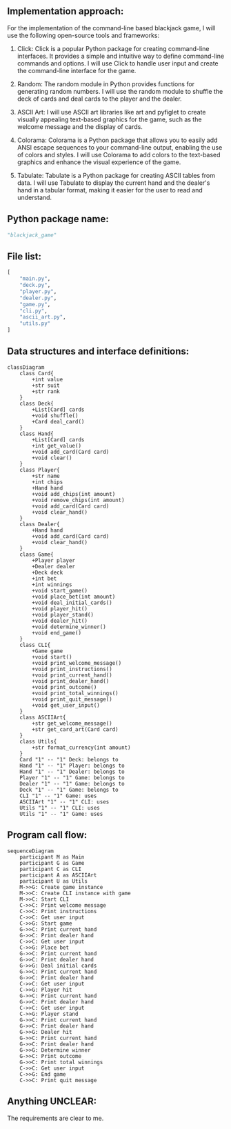 ## Implementation approach:
For the implementation of the command-line based blackjack game, I will use the following open-source tools and frameworks:

1. Click: Click is a popular Python package for creating command-line interfaces. It provides a simple and intuitive way to define command-line commands and options. I will use Click to handle user input and create the command-line interface for the game.

2. Random: The random module in Python provides functions for generating random numbers. I will use the random module to shuffle the deck of cards and deal cards to the player and the dealer.

3. ASCII Art: I will use ASCII art libraries like art and pyfiglet to create visually appealing text-based graphics for the game, such as the welcome message and the display of cards.

4. Colorama: Colorama is a Python package that allows you to easily add ANSI escape sequences to your command-line output, enabling the use of colors and styles. I will use Colorama to add colors to the text-based graphics and enhance the visual experience of the game.

5. Tabulate: Tabulate is a Python package for creating ASCII tables from data. I will use Tabulate to display the current hand and the dealer's hand in a tabular format, making it easier for the user to read and understand.

## Python package name:
```python
"blackjack_game"
```

## File list:
```python
[
    "main.py",
    "deck.py",
    "player.py",
    "dealer.py",
    "game.py",
    "cli.py",
    "ascii_art.py",
    "utils.py"
]
```

## Data structures and interface definitions:
```mermaid
classDiagram
    class Card{
        +int value
        +str suit
        +str rank
    }
    class Deck{
        +List[Card] cards
        +void shuffle()
        +Card deal_card()
    }
    class Hand{
        +List[Card] cards
        +int get_value()
        +void add_card(Card card)
        +void clear()
    }
    class Player{
        +str name
        +int chips
        +Hand hand
        +void add_chips(int amount)
        +void remove_chips(int amount)
        +void add_card(Card card)
        +void clear_hand()
    }
    class Dealer{
        +Hand hand
        +void add_card(Card card)
        +void clear_hand()
    }
    class Game{
        +Player player
        +Dealer dealer
        +Deck deck
        +int bet
        +int winnings
        +void start_game()
        +void place_bet(int amount)
        +void deal_initial_cards()
        +void player_hit()
        +void player_stand()
        +void dealer_hit()
        +void determine_winner()
        +void end_game()
    }
    class CLI{
        +Game game
        +void start()
        +void print_welcome_message()
        +void print_instructions()
        +void print_current_hand()
        +void print_dealer_hand()
        +void print_outcome()
        +void print_total_winnings()
        +void print_quit_message()
        +void get_user_input()
    }
    class ASCIIArt{
        +str get_welcome_message()
        +str get_card_art(Card card)
    }
    class Utils{
        +str format_currency(int amount)
    }
    Card "1" -- "1" Deck: belongs to
    Hand "1" -- "1" Player: belongs to
    Hand "1" -- "1" Dealer: belongs to
    Player "1" -- "1" Game: belongs to
    Dealer "1" -- "1" Game: belongs to
    Deck "1" -- "1" Game: belongs to
    CLI "1" -- "1" Game: uses
    ASCIIArt "1" -- "1" CLI: uses
    Utils "1" -- "1" CLI: uses
    Utils "1" -- "1" Game: uses
```

## Program call flow:
```mermaid
sequenceDiagram
    participant M as Main
    participant G as Game
    participant C as CLI
    participant A as ASCIIArt
    participant U as Utils
    M->>G: Create game instance
    M->>C: Create CLI instance with game
    M->>C: Start CLI
    C->>C: Print welcome message
    C->>C: Print instructions
    C->>C: Get user input
    C->>G: Start game
    G->>C: Print current hand
    G->>C: Print dealer hand
    C->>C: Get user input
    C->>G: Place bet
    G->>C: Print current hand
    G->>C: Print dealer hand
    G->>G: Deal initial cards
    G->>C: Print current hand
    G->>C: Print dealer hand
    C->>C: Get user input
    C->>G: Player hit
    G->>C: Print current hand
    G->>C: Print dealer hand
    C->>C: Get user input
    C->>G: Player stand
    G->>C: Print current hand
    G->>C: Print dealer hand
    G->>G: Dealer hit
    G->>C: Print current hand
    G->>C: Print dealer hand
    G->>G: Determine winner
    G->>C: Print outcome
    G->>C: Print total winnings
    C->>C: Get user input
    C->>G: End game
    C->>C: Print quit message
```

## Anything UNCLEAR:
The requirements are clear to me.